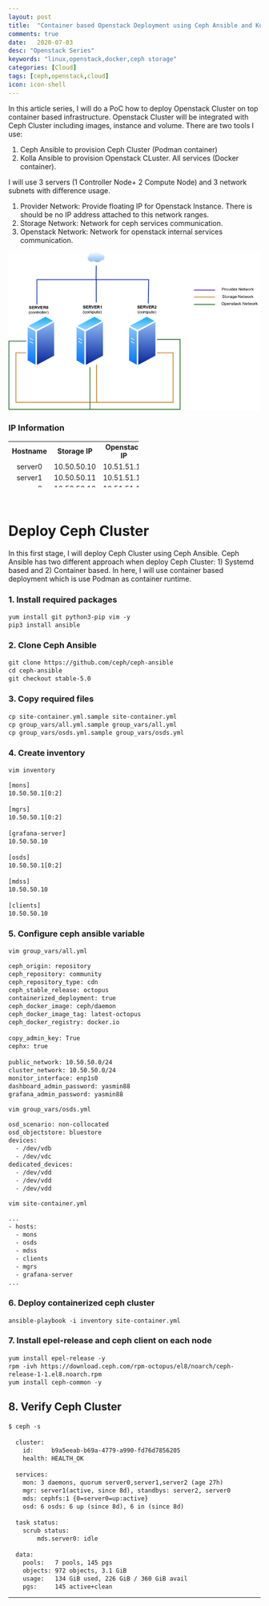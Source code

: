 ```yaml
---
layout: post
title:  "Container based Openstack Deployment using Ceph Ansible and Kolla Ansible 1"
comments: true
date:   2020-07-03
desc: "Openstack Series"
keywords: "linux,openstack,docker,ceph storage"
categories: [Cloud]
tags: [ceph,openstack,cloud]
icon: icon-shell
---
```


In this article series, I will do a PoC how to deploy Openstack Cluster on top container based infrastructure. Openstack Cluster will be integrated with Ceph Cluster including images, instance and volume.
There are two tools I use:
1. Ceph Ansible to provision Ceph Cluster (Podman container)
2. Kolla Ansible to provision Openstack CLuster. All services (Docker container).

I will use 3 servers (1 Controller Node+ 2 Compute Node) and 3 network subnets with difference usage.
1. Provider Network: Provide floating IP for Openstack Instance. There is should be no IP address attached to this network ranges.
2. Storage Network: Network for ceph services communication.
3. Openstack Network: Network for openstack internal services communication.

![Design Topology](/static/assets/img/blog/openstack-kolla/2020-os_topology.png)


### IP Information

<table style="width: 260px; height: 92px;">
<tbody>
<tr style="height: 26px;">
<td style="width: 66px; height: 26px; text-align: center;"><strong>Hostname</strong></td>
<td style="width: 74px; height: 26px; text-align: center;"><strong>Storage IP</strong></td>
<td style="width: 98px; height: 26px; text-align: center;"><strong>Openstack IP</strong></td>
</tr>
<tr style="height: 13px;">
<td style="width: 66px; height: 13px; text-align: center;">server0</td>
<td style="width: 74px; height: 13px; text-align: center;">10.50.50.10</td>
<td style="width: 98px; height: 13px; text-align: center;">10.51.51.10</td>
</tr>
<tr style="height: 13px;">
<td style="width: 66px; height: 13px; text-align: center;">server1</td>
<td style="width: 74px; height: 13px; text-align: center;">10.50.50.11</td>
<td style="width: 98px; height: 13px; text-align: center;">10.51.51.11</td>
</tr>
<tr style="height: 13px;">
<td style="width: 66px; height: 13px; text-align: center;">server2</td>
<td style="width: 74px; height: 13px; text-align: center;">10.50.50.12</td>
<td style="width: 98px; height: 13px; text-align: center;">10.51.51.12</td>
</tr>
</tbody>
</table>
</br>


# Deploy Ceph Cluster

In this first stage, I will deploy Ceph Cluster using Ceph Ansible. Ceph Ansible has two different approach when deploy Ceph Cluster: 1) Systemd based and 2) Container based. In here, I will use container based deployment which is use Podman as container runtime.

### 1. Install required packages
```
yum install git python3-pip vim -y
pip3 install ansible
```
### 2. Clone Ceph Ansible 
```
git clone https://github.com/ceph/ceph-ansible
cd ceph-ansible
git checkout stable-5.0
```

### 3. Copy required files
```
cp site-container.yml.sample site-container.yml
cp group_vars/all.yml.sample group_vars/all.yml
cp group_vars/osds.yml.sample group_vars/osds.yml
```
### 4. Create inventory


```
vim inventory 
```
```
[mons]
10.50.50.1[0:2]

[mgrs]
10.50.50.1[0:2]

[grafana-server]
10.50.50.10

[osds]
10.50.50.1[0:2]

[mdss]
10.50.50.10

[clients]
10.50.50.10
```

### 5. Configure ceph ansible variable
```
vim group_vars/all.yml
```
```
ceph_origin: repository
ceph_repository: community
ceph_repository_type: cdn
ceph_stable_release: octopus
containerized_deployment: true
ceph_docker_image: ceph/daemon
ceph_docker_image_tag: latest-octopus
ceph_docker_registry: docker.io

copy_admin_key: True
cephx: true

public_network: 10.50.50.0/24
cluster_network: 10.50.50.0/24
monitor_interface: enp1s0
dashboard_admin_password: yasmin88
grafana_admin_password: yasmin88
```
```
vim group_vars/osds.yml
```
```
osd_scenario: non-collocated
osd_objectstore: bluestore
devices:
  - /dev/vdb
  - /dev/vdc
dedicated_devices:
  - /dev/vdd
  - /dev/vdd
  - /dev/vdd
```
```
vim site-container.yml
```
```
...
- hosts:
  - mons
  - osds
  - mdss
  - clients
  - mgrs
  - grafana-server
...

```
### 6. Deploy containerized ceph cluster
```
ansible-playbook -i inventory site-container.yml
```


### 7. Install epel-release and ceph client on each node
```
yum install epel-release -y
rpm -ivh https://download.ceph.com/rpm-octopus/el8/noarch/ceph-release-1-1.el8.noarch.rpm
yum install ceph-common -y
```
## 8. Verify Ceph Cluster
```
$ ceph -s

  cluster:
    id:     b9a5eeab-b69a-4779-a990-fd76d7856205
    health: HEALTH_OK
 
  services:
    mon: 3 daemons, quorum server0,server1,server2 (age 27h)
    mgr: server1(active, since 8d), standbys: server2, server0
    mds: cephfs:1 {0=server0=up:active}
    osd: 6 osds: 6 up (since 8d), 6 in (since 8d)
 
  task status:
    scrub status:
        mds.server0: idle
 
  data:
    pools:   7 pools, 145 pgs
    objects: 972 objects, 3.1 GiB
    usage:   134 GiB used, 226 GiB / 360 GiB avail
    pgs:     145 active+clean
```
---
